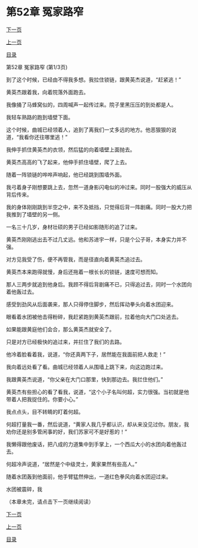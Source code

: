 <h1>第52章   冤家路窄</h1>
            <div><p><a href="./154_%E7%AC%AC52%E7%AB%A0_%E5%86%A4%E5%AE%B6%E8%B7%AF%E7%AA%84.md">下一页</a></p><p><a href="./152_%E7%AC%AC51%E7%AB%A0_%E9%9D%92%E9%BE%99%E6%AE%BF.md">上一页</a></p><p><a href="../">目录</a></p></div>
            <div><p>第52章   冤家路窄 (第1/3页)</p><p>到了这个时候，已经由不得我多想。我拉住锁链，跟黄英杰说道，“赶紧逃！”</p><p>黄英杰跟着我，向着院落外面跑去。</p><p>我像捅了马蜂窝似的，四周喊声一起传过来。院子里黑压压的到处都是人。</p><p>我轻车熟路的跑到墙壁下面。</p><p>这个时候，曲城已经领着人，追到了离我们一丈多远的地方。他恶狠狠的说道，“我看你还往哪里逃！”</p><p>我伸手抓住黄英杰的衣领，然后猛的向着墙壁上面抛去。</p><p>黄英杰高高的飞了起来，他伸手抓住墙壁，爬了上去。</p><p>随着一阵锁链的哗哗声响起，他已经跳到围墙外面。</p><p>我弓着身子刚想要跳上去，忽然一道身影闪电似的冲过来。同时一股强大的威压从背后传来。</p><p>我的身体刚刚跳到半空之中，来不及抵挡，只觉得后背一阵剧痛。同时一股大力把我推到了墙壁的另一侧。</p><p>一名三十几岁，身材壮硕的男子已经如影随形的追了过来。</p><p>黄英杰刚刚逃出去不过几丈远。他和苏进宇一样，只是个公子哥，本身实力并不强。</p><p>对方见我受了伤，便不再管我，而是径直向着黄英杰追过去。</p><p>黄英杰本来跑得就慢，身后还拖着一根长长的锁链，速度可想而知。</p><p>那人三两步就追到他身后。我顾不得后背剧痛不已，只得追过去，同时一个水团向着他轰过去。</p><p>感受到劲风从后面袭来，那人只得停住脚步，然后挥动拳头向着水团迎来。</p><p>眼看着水团被他击得粉碎，我赶紧跑到黄英杰跟前，拉着他向大门口处逃去。</p><p>如果能跟黄庭他们会合，那么黄英杰就安全了。</p><p>只是对方已经极快的追过来，并拦住了我们的去路。</p><p>他冷着脸看着我，说道，“你还真两下子，居然能在我面前把人救走！”</p><p>我向着远处看了看。曲城已经领着人从围墙上跳下来，向这边跑过来。</p><p>我跟黄英杰说道，“你父亲在大门口那里，快到那边去。我拦住他们。”</p><p>黄英杰有些担心的看了看我，说道，“这个小子名叫何超，实力很强。当初就是他带着人把我捉住的。你要小心。”</p><p>我点点头，目不转睛的盯着何超。</p><p>何超打量我一番，然后说道，“黄家人我几乎都认识，却从来没见过你。朋友，我劝你还是别多管闲事的好，我们苏家可不是好惹的！”</p><p>我懒得跟他废话，把八成的力道集中到手掌上，一个西瓜大小的水团向着他轰过去。</p><p>何超冷声说道，“居然是个中级灵士，黄家果然有些高人。”</p><p>随着水团轰到他面前，他手臂猛然伸出，一道红色拳风向着水团迎过来。</p><p>水团被震碎，我</p><p>（本章未完，请点击下一页继续阅读）</p></div>
            <div><p><a href="./154_%E7%AC%AC52%E7%AB%A0_%E5%86%A4%E5%AE%B6%E8%B7%AF%E7%AA%84.md">下一页</a></p><p><a href="./152_%E7%AC%AC51%E7%AB%A0_%E9%9D%92%E9%BE%99%E6%AE%BF.md">上一页</a></p><p><a href="../">目录</a></p></div>